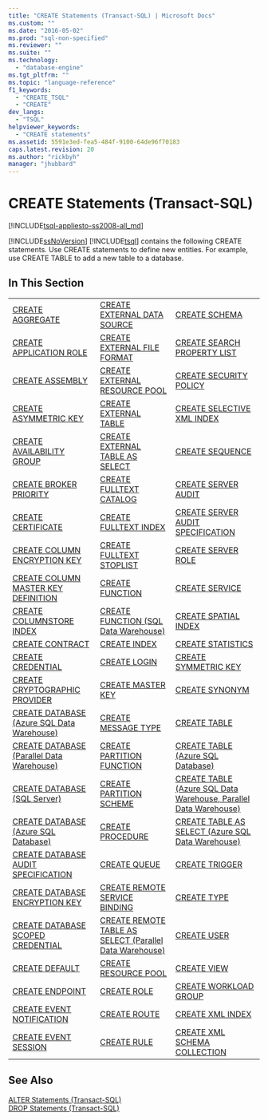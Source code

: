 ```yaml
---
title: "CREATE Statements (Transact-SQL) | Microsoft Docs"
ms.custom: ""
ms.date: "2016-05-02"
ms.prod: "sql-non-specified"
ms.reviewer: ""
ms.suite: ""
ms.technology: 
  - "database-engine"
ms.tgt_pltfrm: ""
ms.topic: "language-reference"
f1_keywords: 
  - "CREATE_TSQL"
  - "CREATE"
dev_langs: 
  - "TSQL"
helpviewer_keywords: 
  - "CREATE statements"
ms.assetid: 5591e3ed-fea5-484f-9100-64de96f70183
caps.latest.revision: 20
ms.author: "rickbyh"
manager: "jhubbard"
---
```

# CREATE Statements (Transact-SQL)
[!INCLUDE[tsql-appliesto-ss2008-all_md](../../database-engine/configure/windows/includes/tsql-appliesto-ss2008-all-md.md)]

  [!INCLUDE[ssNoVersion](../../advanced-analytics/r-services/includes/ssnoversion-md.md)] [!INCLUDE[tsql](../../advanced-analytics/r-services/includes/tsql-md.md)] contains the following CREATE statements. Use CREATE statements to define new entities. For example, use CREATE TABLE to add a new table to a database.  
  
## In This Section  
  
||||  
|-|-|-|  
|[CREATE AGGREGATE](../../t-sql/statements/create-aggregate-transact-sql.md)|[CREATE EXTERNAL DATA SOURCE](../../t-sql/statements/create-external-data-source-transact-sql.md)|[CREATE SCHEMA](../../t-sql/statements/create-schema-transact-sql.md)|  
|[CREATE APPLICATION ROLE](../../t-sql/statements/create-application-role-transact-sql.md)|[CREATE EXTERNAL FILE FORMAT](../../t-sql/statements/create-external-file-format-transact-sql.md)|[CREATE SEARCH PROPERTY LIST](../../t-sql/statements/create-search-property-list-transact-sql.md)|  
|[CREATE ASSEMBLY](../../t-sql/statements/create-assembly-transact-sql.md)|[CREATE EXTERNAL RESOURCE POOL](../../t-sql/statements/create-external-resource-pool-transact-sql.md)|[CREATE SECURITY POLICY](../../t-sql/statements/create-security-policy-transact-sql.md)|  
|[CREATE ASYMMETRIC KEY](../../t-sql/statements/create-asymmetric-key-transact-sql.md)|[CREATE EXTERNAL TABLE](../../t-sql/statements/create-external-table-transact-sql.md)|[CREATE SELECTIVE XML INDEX](../../t-sql/statements/create-selective-xml-index-transact-sql.md)|  
|[CREATE AVAILABILITY GROUP](../../t-sql/statements/create-availability-group-transact-sql.md)|[CREATE EXTERNAL TABLE AS SELECT](../../t-sql/statements/create-external-table-as-select-transact-sql.md)|[CREATE SEQUENCE](../../t-sql/statements/create-sequence-transact-sql.md)|  
|[CREATE BROKER PRIORITY](../../t-sql/statements/create-broker-priority-transact-sql.md)|[CREATE FULLTEXT CATALOG](../../t-sql/statements/create-fulltext-catalog-transact-sql.md)|[CREATE SERVER AUDIT](../../t-sql/statements/create-server-audit-transact-sql.md)|  
|[CREATE CERTIFICATE](../../t-sql/statements/create-certificate-transact-sql.md)|[CREATE FULLTEXT INDEX](../../t-sql/statements/create-fulltext-index-transact-sql.md)|[CREATE SERVER AUDIT SPECIFICATION](../../t-sql/statements/create-server-audit-specification-transact-sql.md)|  
|[CREATE COLUMN ENCRYPTION KEY](../../t-sql/statements/create-column-encryption-key-transact-sql.md)|[CREATE FULLTEXT STOPLIST](../../t-sql/statements/create-fulltext-stoplist-transact-sql.md)|[CREATE SERVER ROLE](../../t-sql/statements/create-server-role-transact-sql.md)|  
|[CREATE COLUMN MASTER KEY DEFINITION](../../t-sql/statements/create-column-master-key-transact-sql.md)|[CREATE FUNCTION](../../t-sql/statements/create-function-transact-sql.md)|[CREATE SERVICE](../../t-sql/statements/create-service-transact-sql.md)|  
|[CREATE COLUMNSTORE INDEX](../../t-sql/statements/create-columnstore-index-transact-sql.md)|[CREATE FUNCTION &#40;SQL Data Warehouse&#41;](../../t-sql/statements/create-function-sql-data-warehouse.md)|[CREATE SPATIAL INDEX](../../t-sql/statements/create-spatial-index-transact-sql.md)|  
|[CREATE CONTRACT](../../t-sql/statements/create-contract-transact-sql.md)|[CREATE INDEX](../../t-sql/statements/create-index-transact-sql.md)|[CREATE STATISTICS](../../t-sql/statements/create-statistics-transact-sql.md)|  
|[CREATE CREDENTIAL](../../t-sql/statements/create-credential-transact-sql.md)|[CREATE LOGIN](../../t-sql/statements/create-login-transact-sql.md)|[CREATE SYMMETRIC KEY](../../t-sql/statements/create-symmetric-key-transact-sql.md)|  
|[CREATE CRYPTOGRAPHIC PROVIDER](../../t-sql/statements/create-cryptographic-provider-transact-sql.md)|[CREATE MASTER KEY](../../t-sql/statements/create-master-key-transact-sql.md)|[CREATE SYNONYM](../../t-sql/statements/create-synonym-transact-sql.md)|  
|[CREATE DATABASE &#40;Azure SQL Data Warehouse&#41;](../../t-sql/statements/create-database-azure-sql-data-warehouse.md)|[CREATE MESSAGE TYPE](../../t-sql/statements/create-message-type-transact-sql.md)|[CREATE TABLE](../../t-sql/statements/create-table-transact-sql.md)|  
|[CREATE DATABASE &#40;Parallel Data Warehouse&#41;](../../t-sql/statements/create-database-parallel-data-warehouse.md)|[CREATE PARTITION FUNCTION](../../t-sql/statements/create-partition-function-transact-sql.md)|[CREATE TABLE (Azure SQL Database)](http://msdn.microsoft.com/en-US/library/dn305849(SQL.130).aspx)|  
|[CREATE DATABASE (SQL Server)](../../t-sql/statements/create-database-sql-server-transact-sql.md)|[CREATE PARTITION SCHEME](../../t-sql/statements/create-partition-scheme-transact-sql.md)|[CREATE TABLE &#40;Azure SQL Data Warehouse, Parallel Data Warehouse&#41;](../../t-sql/statements/create-table-azure-sql-data-warehouse.md)|  
|[CREATE DATABASE (Azure SQL Database)](../../t-sql/statements/create-database-azure-sql-database.md)|[CREATE PROCEDURE](../../t-sql/statements/create-procedure-transact-sql.md)|[CREATE TABLE AS SELECT &#40;Azure SQL Data Warehouse&#41;](../../t-sql/statements/create-table-as-select-azure-sql-data-warehouse.md)|  
|[CREATE DATABASE AUDIT SPECIFICATION](../../t-sql/statements/create-database-audit-specification-transact-sql.md)|[CREATE QUEUE](../../t-sql/statements/create-queue-transact-sql.md)|[CREATE TRIGGER](../../t-sql/statements/create-trigger-transact-sql.md)|  
|[CREATE DATABASE ENCRYPTION KEY](../../t-sql/statements/create-database-encryption-key-transact-sql.md)|[CREATE REMOTE SERVICE BINDING](../../t-sql/statements/create-remote-service-binding-transact-sql.md)|[CREATE TYPE](../../t-sql/statements/create-type-transact-sql.md)|  
|[CREATE DATABASE SCOPED CREDENTIAL](../../t-sql/statements/create-database-scoped-credential-transact-sql.md)|[CREATE REMOTE TABLE AS SELECT &#40;Parallel Data Warehouse&#41;](../../t-sql/statements/create-remote-table-as-select-parallel-data-warehouse.md)|[CREATE USER](../../t-sql/statements/create-user-transact-sql.md)|  
|[CREATE DEFAULT](../../t-sql/statements/create-default-transact-sql.md)|[CREATE RESOURCE POOL](../../t-sql/statements/create-resource-pool-transact-sql.md)|[CREATE VIEW](../../t-sql/statements/create-view-transact-sql.md)|  
|[CREATE ENDPOINT](../../t-sql/statements/create-endpoint-transact-sql.md)|[CREATE ROLE](../../t-sql/statements/create-role-transact-sql.md)|[CREATE WORKLOAD GROUP](../../t-sql/statements/create-workload-group-transact-sql.md)|  
|[CREATE EVENT NOTIFICATION](../../t-sql/statements/create-event-notification-transact-sql.md)|[CREATE ROUTE](../../t-sql/statements/create-route-transact-sql.md)|[CREATE XML INDEX](../../t-sql/statements/create-xml-index-transact-sql.md)|  
|[CREATE EVENT SESSION](../../t-sql/statements/create-event-session-transact-sql.md)|[CREATE RULE](../../t-sql/statements/create-rule-transact-sql.md)|[CREATE XML SCHEMA COLLECTION](../../t-sql/statements/create-xml-schema-collection-transact-sql.md)|  
  
## See Also  
 [ALTER Statements &#40;Transact-SQL&#41;](../../t-sql/statements/alter-statements-transact-sql.md)   
 [DROP Statements &#40;Transact-SQL&#41;](../../t-sql/statements/drop-statements-transact-sql.md)  
  
  